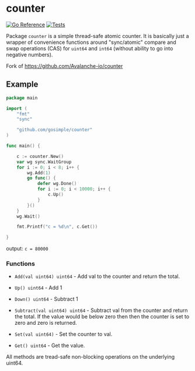 # counter

[![Go Reference](https://pkg.go.dev/badge/github.com/gosimple/counter.svg)](https://pkg.go.dev/github.com/gosimple/counter)
[![Tests](https://github.com/gosimple/counter/actions/workflows/tests.yml/badge.svg)](https://github.com/gosimple/counter/actions/workflows/tests.yml)

Package `counter` is a simple thread-safe atomic counter. It is basically just
a wrapper of convenience functions around "sync/atomic" compare and swap
operations (CAS) for `uint64` and `int64` (without ability to go into negative
numbers).

Fork of <https://github.com/Avalanche-io/counter>

## Example

```go
package main

import (
    "fmt"
    "sync"

    "github.com/gosimple/counter"
)

func main() {

    c := counter.New()
    var wg sync.WaitGroup
    for i := 0; i < 8; i++ {
        wg.Add(1)
        go func() {
            defer wg.Done()
            for i := 0; i < 10000; i++ {
                c.Up()
            }
        }()
    }
    wg.Wait()

    fmt.Printf("c = %d\n", c.Get())

}
```

output: `c = 80000`

### Functions

- `Add(val uint64) uint64` - Add val to the counter and return the total.

- `Up() uint64` - Add 1

- `Down() uint64` - Subtract 1

- `Subtract(val uint64) uint64` - Subtract val from the counter and return
  the total. If the value would be below zero then then the counter is set
  to zero and zero is returned.

- `Set(val uint64)` - Set the counter to val.

- `Get() uint64` - Get the value.

All methods are tread-safe non-blocking operations on the underlying uint64.
